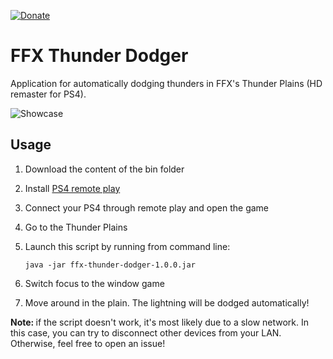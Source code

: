 [![Donate](https://img.shields.io/badge/Donate-PayPal-orange.svg)](https://www.paypal.com/donate/?cmd=_donations&business=8UK2BZP2K8NSS)

# FFX Thunder Dodger
Application for automatically dodging thunders in FFX's Thunder Plains (HD remaster for PS4).

![Showcase](https://github.com/aurasphere/ffx-thunder-dodger/blob/master/media/ffx-thunder-dodger-demo.gif)

## Usage
1. Download the content of the bin folder
2. Install [PS4 remote play](https://remoteplay.dl.playstation.net/remoteplay/lang/it/index.html)
3. Connect your PS4 through remote play and open the game
4. Go to the Thunder Plains
5. Launch this script by running from command line: 

       java -jar ffx-thunder-dodger-1.0.0.jar

6. Switch focus to the window game
7. Move around in the plain. The lightning will be dodged automatically!

<b> Note: </b> if the script doesn't work, it's most likely due to a slow network. In this case, you can try to disconnect other devices from your LAN. Otherwise, feel free to open an issue!
